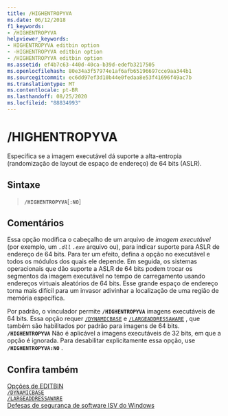 ```yaml
---
title: /HIGHENTROPYVA
ms.date: 06/12/2018
f1_keywords:
- /HIGHENTROPYVA
helpviewer_keywords:
- HIGHENTROPYVA editbin option
- -HIGHENTROPYVA editbin option
- /HIGHENTROPYVA editbin option
ms.assetid: ef4b7c63-440d-40ca-b39d-edefb3217505
ms.openlocfilehash: 80e34a3f57974e1af6afb65196697cce9aa344b1
ms.sourcegitcommit: ec6dd97ef3d10b44e0fedaa8e53f41696f49ac7b
ms.translationtype: MT
ms.contentlocale: pt-BR
ms.lasthandoff: 08/25/2020
ms.locfileid: "88834993"
---
```

# <a name="highentropyva"></a>/HIGHENTROPYVA

Especifica se a imagem executável dá suporte a alta-entropia (randomização de layout de espaço de endereço) de 64 bits (ASLR).

## <a name="syntax"></a>Sintaxe

> **`/HIGHENTROPYVA`**[**`:NO`**]

## <a name="remarks"></a>Comentários

Essa opção modifica o cabeçalho de um arquivo de *imagem executável* (por exemplo, um *`.dll`* *`.exe`* arquivo ou), para indicar suporte para ASLR de endereço de 64 bits. Para ter um efeito, defina a opção no executável e todos os módulos dos quais ele depende. Em seguida, os sistemas operacionais que dão suporte a ASLR de 64 bits podem trocar os segmentos da imagem executável no tempo de carregamento usando endereços virtuais aleatórios de 64 bits. Esse grande espaço de endereço torna mais difícil para um invasor adivinhar a localização de uma região de memória específica.

Por padrão, o vinculador permite **`/HIGHENTROPYVA`** imagens executáveis de 64 bits. Essa opção requer [`/DYNAMICBASE`](dynamicbase.md) e [`/LARGEADDRESSAWARE`](largeaddressaware.md) , que também são habilitados por padrão para imagens de 64 bits. **`/HIGHENTROPYVA`** Não é aplicável a imagens executáveis de 32 bits, em que a opção é ignorada. Para desabilitar explicitamente essa opção, use **`/HIGHENTROPYVA:NO`** .

## <a name="see-also"></a>Confira também

[Opções de EDITBIN](editbin-options.md)\
[`/DYNAMICBASE`](dynamicbase.md)\
[`/LARGEADDRESSAWARE`](largeaddressaware.md)\
[Defesas de segurança de software ISV do Windows](/previous-versions/bb430720(v=msdn.10))
